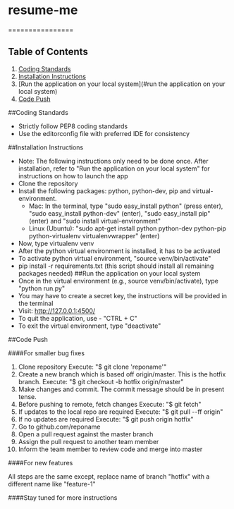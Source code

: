 # resume-me
================

## Table of Contents
1. [Coding Standards](#coding-standards)
2. [Installation Instructions](#installation-instructions)
3. [Run the application on your local system](#run the application on your local system)
4. [Code Push](#code-push)

##Coding Standards
- Strictly follow PEP8 coding standards
- Use the editorconfig file with preferred IDE for consistency

##Installation Instructions
- Note: The following instructions only need to be done once. After installation, refer to "Run the application on your local system" for instructions on how to launch the app
- Clone the repository
- Install the following packages: python, python-dev, pip and virtual-environment.
  - Mac: In the terminal, type "sudo easy_install python" (press enter), "sudo easy_install python-dev" (enter), "sudo easy_install pip" (enter) and "sudo install virtual-environment"
  - Linux (Ubuntu): "sudo apt-get install python python-dev python-pip python-virtualenv virtualenvwrapper" (enter)
- Now, type virtualenv venv
- After the python virtual environment is installed, it has to be activated
- To activate python virtual environment, "source venv/bin/activate"
- pip install -r requirements.txt (this script should install all remaining packages needed)
##Run the application on your local system
- Once in the virtual environment (e.g., source venv/bin/activate), type "python run.py"
- You may have to create a secret key, the instructions will be provided in the terminal
- Visit: http://127.0.0.1:4500/
- To quit the application, use - "CTRL + C"
- To exit the virtual environment, type "deactivate"

##Code Push

####For smaller bug fixes

1. Clone repository
Execute: "$ git clone 'reponame'"
2. Create a new branch which is based off origin/master. This is the hotfix branch.
Execute: "$ git checkout -b hotfix origin/master"
3. Make changes and commit. The commit message should be in present tense.
4. Before pushing to remote, fetch changes
Execute: "$ git fetch"
5. If updates to the local repo are required
Execute: "$ git pull --ff origin"
6. If no updates are required
Execute: "$ git push origin hotfix"
7. Go to github.com/reponame
8. Open a pull request against the master branch
9. Assign the pull request to another team member
10. Inform the team member to review code and merge into master

####For new features

All steps are the same except, replace name of branch "hotfix" with a different name like "feature-1"

####Stay tuned for more instructions

